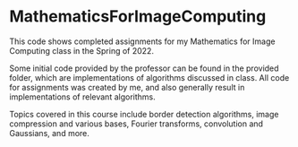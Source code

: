 # MathematicsForImageComputing

This code shows completed assignments for my Mathematics for Image Computing class in the Spring of 2022.

Some initial code provided by the professor can be found in the provided folder, which are implementations of algorithms discussed in class. All code for assignments was created by me, and also generally result in implementations of relevant algorithms.

Topics covered in this course include border detection algorithms, image compression and various bases, Fourier transforms, convolution and Gaussians, and more.
